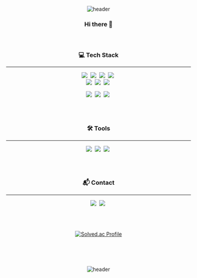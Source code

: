 <div align="center">
  
![header](https://capsule-render.vercel.app/api?type=waving&color=0:004FF9,100:FFF94C&fontColor=EEEEEE&height=200&section=header&text=Hello%20World!&desc=I'm%20Joori%20Ma&fontSize=20&fontAlignY=25&descSize=35&descAlignY=45)

  
### Hi there 👋 <br/><br/><br/>

  
### :computer: Tech Stack
---
<img src="https://img.shields.io/badge/C-A8B9CC?style=for-the-badge&logo=C&logoColor=white"/>&nbsp;
<img src="https://img.shields.io/badge/Python-3776AB?style=for-the-badge&logo=Python&logoColor=white"/>&nbsp;
<img src="https://img.shields.io/badge/Java-007396?style=for-the-badge&logo=Java&logoColor=white"/>&nbsp;
<img src="https://img.shields.io/badge/Vue.js-4FC08D?style=for-the-badge&logo=Vue.js&logoColor=white"/>&nbsp;  
<img src="https://img.shields.io/badge/JavaScript-F7DF1E?style=for-the-badge&logo=JavaScript&logoColor=white"/>&nbsp;
<img src="https://img.shields.io/badge/HTML5-E34F26?style=for-the-badge&logo=HTML5&logoColor=white"/>&nbsp;
<img src="https://img.shields.io/badge/CSS3-1572B6?style=for-the-badge&logo=CSS3&logoColor=white"/>&nbsp;


<img src="https://img.shields.io/badge/Django-092E20?style=for-the-badge&logo=Django&logoColor=white"/>&nbsp;
<img src="https://img.shields.io/badge/Amazon_AWS-232F3E?style=for-the-badge&logo=Amazon_AWS&logoColor=white"/>&nbsp;
<img src="https://img.shields.io/badge/MySQL-4479A1?style=for-the-badge&logo=MySQL&logoColor=white"/>&nbsp;


<br/><br/>
### :hammer_and_wrench: Tools
---
<img src="https://img.shields.io/badge/Git-F05032?style=for-the-badge&logo=Git&logoColor=white"/>&nbsp;
<img src="https://img.shields.io/badge/Notion-000000?style=for-the-badge&logo=Notion&logoColor=white"/>&nbsp;
<img src="https://img.shields.io/badge/Figma-F24E1E?style=for-the-badge&logo=Figma&logoColor=white"/>&nbsp;

<br/><br/>
### :mailbox_with_mail: Contact
  ---
<a href="mailto:joori0709@gmail.com" target="_blank"><img src="https://img.shields.io/badge/Gmail-EA4335?style=for-the-badge&logo=Gmail&logoColor=white"/></a>&nbsp;
<a href="github.com/joorii" target="_blank"><img src="https://img.shields.io/badge/GitHub-181717?style=for-the-badge&logo=GitHub&logoColor=white"/></a>&nbsp;

  
 <br/><br/><br/>
[![Solved.ac Profile](http://mazassumnida.wtf/api/v2/generate_badge?boj=joori0709)](https://solved.ac/joori0709/)

  <br/><br/><br/>
  
  ![header](https://capsule-render.vercel.app/api?type=waving&color=0:FFF94C,100:004FF9&section=footer&height=200)
  </div>
<!--
**joorii/joorii** is a ✨ _special_ ✨ repository because its `README.md` (this file) appears on your GitHub profile.

Here are some ideas to get you started:

- 🔭 I’m currently working on ...
- 🌱 I’m currently learning ...
- 👯 I’m looking to collaborate on ...
- 🤔 I’m looking for help with ...
- 💬 Ask me about ...
- 📫 How to reach me: ...
- 😄 Pronouns: ...
- ⚡ Fun fact: ...
-->




